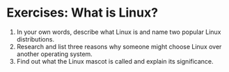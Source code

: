 # Exercises: What is Linux?

1. In your own words, describe what Linux is and name two popular Linux distributions.
2. Research and list three reasons why someone might choose Linux over another operating system.
3. Find out what the Linux mascot is called and explain its significance.
